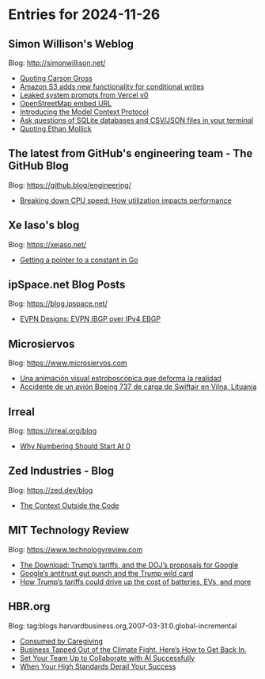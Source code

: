 # Entries for 2024-11-26
## Simon Willison's Weblog 
Blog: http://simonwillison.net/ 

- [Quoting Carson Gross](https://simonwillison.net/2024/Nov/26/carson-gross/#atom-everything)
- [Amazon S3 adds new functionality for conditional writes](https://simonwillison.net/2024/Nov/26/s3-conditional-writes/#atom-everything)
- [Leaked system prompts from Vercel v0](https://simonwillison.net/2024/Nov/25/leaked-system-prompts-from-vercel-v0/#atom-everything)
- [OpenStreetMap embed URL](https://simonwillison.net/2024/Nov/25/openstreetmap-embed-url/#atom-everything)
- [Introducing the Model Context Protocol](https://simonwillison.net/2024/Nov/25/model-context-protocol/#atom-everything)
- [Ask questions of SQLite databases and CSV/JSON files in your terminal](https://simonwillison.net/2024/Nov/25/ask-questions-of-sqlite/#atom-everything)
- [Quoting Ethan Mollick](https://simonwillison.net/2024/Nov/24/ethan-mollick/#atom-everything)
## The latest from GitHub's engineering team - The GitHub Blog 
Blog: https://github.blog/engineering/ 

- [Breaking down CPU speed: How utilization impacts performance](https://github.blog/engineering/architecture-optimization/breaking-down-cpu-speed-how-utilization-impacts-performance/)
## Xe Iaso's blog 
Blog: https://xeiaso.net/ 

- [Getting a pointer to a constant in Go](https://xeiaso.net/notes/2024/go-pointer-constant/)
## ipSpace.net Blog Posts 
Blog: https://blog.ipspace.net/ 

- [EVPN Designs: EVPN IBGP over IPv4 EBGP](https://blog.ipspace.net/2024/11/evpn-designs-ibgp-ebgp/?utm_source=atom_feed)
## Microsiervos 
Blog: https://www.microsiervos.com 

- [Una animación visual estroboscópica que deforma la realidad](https://www.microsiervos.com/archivo/juegos-y-diversion/animacion-visual-estroboscopica-deforma-realidad.html)
- [Accidente de un avión Boeing 737 de carga de Swiftair en Vilna, Lituania](https://www.microsiervos.com/archivo/aerotrastorno/accidente-boeing-737-carga-swiftair-vilna.html)
## Irreal 
Blog: https://irreal.org/blog 

- [Why Numbering Should Start At 0](https://irreal.org/blog/?p=12601)
## Zed Industries - Blog 
Blog: https://zed.dev/blog 

- [The Context Outside the Code](https://zed.dev/blog/mcp)
## MIT Technology Review 
Blog: https://www.technologyreview.com 

- [The Download: Trump’s tariffs, and the DOJ’s proposals for Google](https://www.technologyreview.com/2024/11/25/1107272/the-download-trumps-tariffs-and-the-dojs-proposals-for-google/)
- [Google’s antitrust gut punch and the Trump wild card](https://www.technologyreview.com/2024/11/25/1107273/googles-antitrust-gut-punch-and-the-trump-wild-card/)
- [How Trump’s tariffs could drive up the cost of batteries, EVs, and more](https://www.technologyreview.com/2024/11/25/1107224/how-trumps-tariffs-could-drive-up-the-cost-of-batteries-evs-and-more/)
## HBR.org 
Blog: tag:blogs.harvardbusiness.org,2007-03-31:0.global-incremental 

- [Consumed by Caregiving](https://hbr.org/podcast/2024/11/consumed-by-caregiving)
- [Business Tapped Out of the Climate Fight. Here’s How to Get Back In.](https://hbr.org/2024/11/business-tapped-out-of-the-climate-fight-heres-how-to-get-back-in)
- [Set Your Team Up to Collaborate with AI Successfully](https://hbr.org/2024/11/set-your-team-up-to-collaborate-with-ai-successfully)
- [When Your High Standards Derail Your Success](https://hbr.org/2024/11/when-your-high-standards-derail-your-success)
